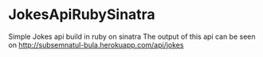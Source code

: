 JokesApiRubySinatra
===================

Simple Jokes api build in ruby on sinatra
The output of this api can be seen on http://subsemnatul-bula.herokuapp.com/api/jokes

